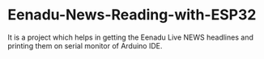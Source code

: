 # Eenadu-News-Reading-with-ESP32
It is a project which helps in getting the Eenadu Live NEWS headlines and printing them on serial monitor of Arduino IDE.
